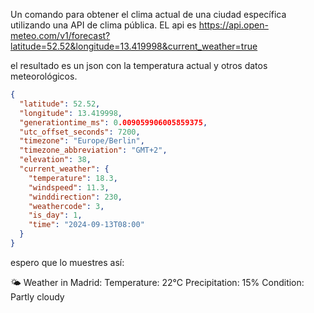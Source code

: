 Un comando para obtener el clima actual de una ciudad específica utilizando una API de clima pública.
EL api es https://api.open-meteo.com/v1/forecast?latitude=52.52&longitude=13.419998&current_weather=true

el resultado es un json con la temperatura actual y otros datos meteorológicos.
```json
{
  "latitude": 52.52,
  "longitude": 13.419998,
  "generationtime_ms": 0.009059906005859375,
  "utc_offset_seconds": 7200,
  "timezone": "Europe/Berlin",
  "timezone_abbreviation": "GMT+2",
  "elevation": 38,
  "current_weather": {
    "temperature": 18.3,
    "windspeed": 11.3,
    "winddirection": 230,
    "weathercode": 3,
    "is_day": 1,
    "time": "2024-09-13T08:00"
  }
}
```
espero que lo muestres así:

🌤️ Weather in Madrid:
   Temperature: 22°C
   Precipitation: 15%
   Condition: Partly cloudy

